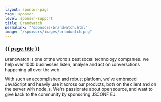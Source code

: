 ```yaml
---
layout: sponsor-page
tags: sponsor
level: sponsor-support
title: Brandwatch
permalink: "/sponsors/brandwatch.html"
image: "/sponsors/images/brandwatch.png"
---
```


<h3 class="sponsor">
  <a href="{{page.permalink}}">{{ page.title }}</a>
</h3>

Brandwatch is one of the world’s best social technology companies. We help over 1000 businesses listen, analyse and act on conversations happening all over the web.

With such an accomplished and robust platform, we've embraced JavaScript and heavily use it across our products, both on the client and on the server with node.js. We're passionate about open source, and want to give back to the community by sponsoring JSCONF EU.
